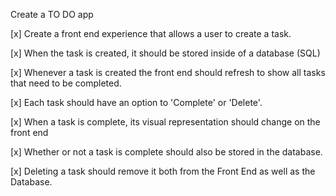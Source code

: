 Create a TO DO app

[x] Create a front end experience that allows a user to create a task.

[x] When the task is created, it should be stored inside of a database (SQL)

[x] Whenever a task is created the front end should refresh to show all tasks that need to be completed.

[x] Each task should have an option to 'Complete' or 'Delete'.

[x] When a task is complete, its visual representation should change on the front end

[x] Whether or not a task is complete should also be stored in the database.

[x] Deleting a task should remove it both from the Front End as well as the Database.
